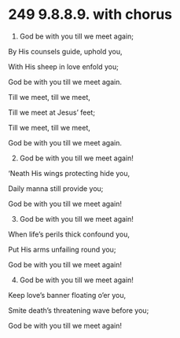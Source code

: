 # 249 9.8.8.9. with chorus

1.  God be with you till we meet again;

By His counsels guide, uphold you,

With His sheep in love enfold you;

God be with you till we meet again.

Till we meet, till we meet,

Till we meet at Jesus’ feet;

Till we meet, till we meet,

God be with you till we meet again.

2.  God be with you till we meet again!

‘Neath His wings protecting hide you,

Daily manna still provide you;

God be with you till we meet again!

3.  God be with you till we meet again!

When life’s perils thick confound you,

Put His arms unfailing round you;

God be with you till we meet again!

4.  God be with you till we meet again!

Keep love’s banner floating o’er you,

Smite death’s threatening wave before you;

God be with you till we meet again!

